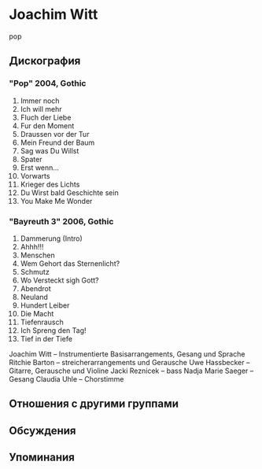 # Joachim Witt

pop

## Дискография

### "Pop" 2004, Gothic

01. Immer noch
02. Ich will mehr
03. Fluch der Liebe
04. Fur den Moment
05. Draussen vor der Tur
06. Mein Freund der Baum
07. Sag was Du Willst
08. Spater
09. Erst wenn...
10. Vorwarts
11. Krieger des Lichts
12. Du Wirst bald Geschichte sein
13. You Make Me Wonder

### "Bayreuth 3" 2006, Gothic

01. Dammerung (Intro)
02. Ahhh!!!
03. Menschen
04. Wem Gehort das Sternenlicht?
05. Schmutz
06. Wo Versteckt sigh Gott?
07. Abendrot
08. Neuland
09. Hundert Leiber
10. Die Macht
11. Tiefenrausch
12. Ich Spreng den Tag!
13. Tief in der Tiefe

Joachim Witt – Instrumentierte Basisarrangements,
Gesang und Sprache
Ritchie Barton – streicherarrangements und
Gerausche
Uwe Hassbecker – Gitarre, Gerausche und Violine
Jacki Reznicek – bass
Nadja Marie Saeger – Gesang
Claudia Uhle – Chorstimme


## Отношения с другими группами


## Обсуждения


## Упоминания


